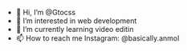 - 👋 Hi, I’m @Gtocss
- 👀 I’m interested in web development
- 🌱 I’m currently learning video editin
- 📫 How to reach me Instagram: @basically.anmol

<!---
Gtocss/Gtocss is a ✨ special ✨ repository because its `README.md` (this file) appears on your GitHub profile.
You can click the Preview link to take a look at your changes.
--->
